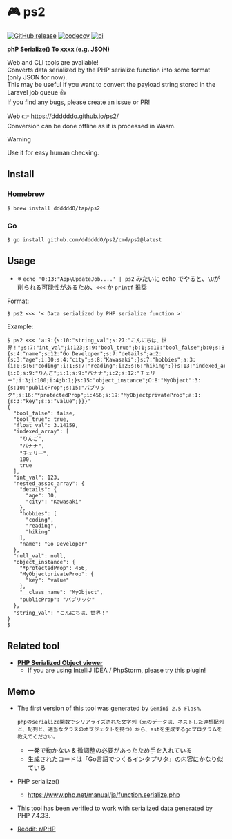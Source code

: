 # 🎮 ps2

[![GitHub release](https://img.shields.io/github/release/ddddddO/ps2.svg?label=Release&color=darkcyan)](https://github.com/ddddddO/ps2/releases)
[![codecov](https://codecov.io/gh/ddddddO/ps2/graph/badge.svg?token=6E0G81K2H0)](https://codecov.io/gh/ddddddO/ps2)
[![ci](https://github.com/ddddddO/ps2/actions/workflows/ci.yaml/badge.svg)](https://github.com/ddddddO/ps2/actions/workflows/ci.yaml)


**phP Serialize() To xxxx (e.g. JSON)**

Web and CLI tools are available!</br>
Converts data serialized by the PHP serialize function into some format (only JSON for now).</br>
This may be useful if you want to convert the payload string stored in the Laravel job queue 👍 </br>
If you find any bugs, please create an issue or PR!

Web 👉 https://ddddddo.github.io/ps2/ </br>
Conversion can be done offline as it is processed in Wasm.

> [!WARNING]
> Use it for easy human checking.

## Install

### Homebrew

```console
$ brew install ddddddO/tap/ps2
```

### Go
```console
$ go install github.com/ddddddO/ps2/cmd/ps2@latest
```

## Usage

- ※ `echo 'O:13:"App\UpdateJob....' | ps2` みたいに echo でやると、`\U`が削られる可能性があるため、`<<<` か `printf` 推奨

Format:
```console
$ ps2 <<< '< Data serialized by PHP serialize function >'
```

Example:

```console
$ ps2 <<< 'a:9:{s:10:"string_val";s:27:"こんにちは、世界！";s:7:"int_val";i:123;s:9:"bool_true";b:1;s:10:"bool_false";b:0;s:8:"null_val";N;s:9:"float_val";d:3.14159;s:18:"nested_assoc_array";a:3:{s:4:"name";s:12:"Go Developer";s:7:"details";a:2:{s:3:"age";i:30;s:4:"city";s:8:"Kawasaki";}s:7:"hobbies";a:3:{i:0;s:6:"coding";i:1;s:7:"reading";i:2;s:6:"hiking";}}s:13:"indexed_array";a:5:{i:0;s:9:"りんご";i:1;s:9:"バナナ";i:2;s:12:"チェリー";i:3;i:100;i:4;b:1;}s:15:"object_instance";O:8:"MyObject":3:{s:10:"publicProp";s:15:"パブリック";s:16:"*protectedProp";i:456;s:19:"MyObjectprivateProp";a:1:{s:3:"key";s:5:"value";}}}'
{
  "bool_false": false,
  "bool_true": true,
  "float_val": 3.14159,
  "indexed_array": [
    "りんご",
    "バナナ",
    "チェリー",
    100,
    true
  ],
  "int_val": 123,
  "nested_assoc_array": {
    "details": {
      "age": 30,
      "city": "Kawasaki"
    },
    "hobbies": [
      "coding",
      "reading",
      "hiking"
    ],
    "name": "Go Developer"
  },
  "null_val": null,
  "object_instance": {
    "*protectedProp": 456,
    "MyObjectprivateProp": {
      "key": "value"
    },
    "__class_name": "MyObject",
    "publicProp": "パブリック"
  },
  "string_val": "こんにちは、世界！"
}
$
```

## Related tool
- **[PHP Serialized Object viewer](https://github.com/haradakunihiko/intellij-plugin-php-serialized-object-viewer)**
    - If you are using IntelliJ IDEA / PhpStorm, please try this plugin!

## Memo

- The first version of this tool was generated by `Gemini 2.5 Flash`.
    ```
    phpのserialize関数でシリアライズされた文字列（元のデータは、ネストした連想配列と、配列と、適当なクラスのオブジェクトを持つ）から、astを生成するgoプログラムを教えてください。
    ```

    - 一発で動かない & 微調整の必要があったため手を入れている
    - 生成されたコードは「Go言語でつくるインタプリタ」の内容にかなり似ている

- PHP serialize()
    - https://www.php.net/manual/ja/function.serialize.php

- This tool has been verified to work with serialized data generated by PHP 7.4.33.

- [Reddit: r/PHP](https://www.reddit.com/r/PHP/comments/1l61qw7/github_ddddddops2_tool_to_convert_from_serialized/?utm_source=share&utm_medium=web3x&utm_name=web3xcss&utm_term=1&utm_content=share_button)
